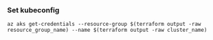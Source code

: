 ### Set kubeconfig

```
az aks get-credentials --resource-group $(terraform output -raw resource_group_name) --name $(terraform output -raw cluster_name)
```
